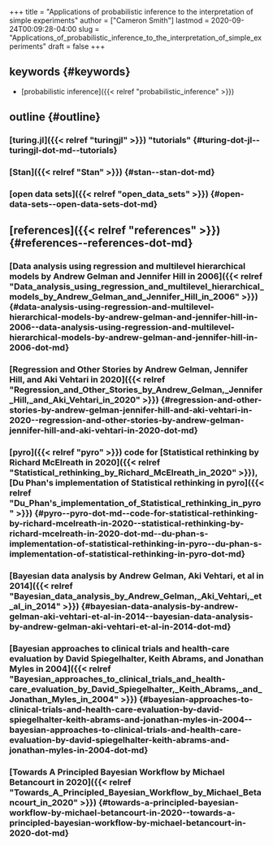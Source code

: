 +++
title = "Applications of probabilistic inference to the interpretation of simple experiments"
author = ["Cameron Smith"]
lastmod = 2020-09-24T00:09:28-04:00
slug = "Applications_of_probabilistic_inference_to_the_interpretation_of_simple_experiments"
draft = false
+++

## keywords {#keywords}

-   [probabilistic inference]({{< relref "probabilistic_inference" >}})


## outline {#outline}


### [turing.jl]({{< relref "turingjl" >}}) "tutorials" {#turing-dot-jl--turingjl-dot-md--tutorials}


### [Stan]({{< relref "Stan" >}}) {#stan--stan-dot-md}


### [open data sets]({{< relref "open_data_sets" >}}) {#open-data-sets--open-data-sets-dot-md}


## [references]({{< relref "references" >}}) {#references--references-dot-md}


### [Data analysis using regression and multilevel hierarchical models by Andrew Gelman and Jennifer Hill in 2006]({{< relref "Data_analysis_using_regression_and_multilevel_hierarchical_models_by_Andrew_Gelman_and_Jennifer_Hill_in_2006" >}}) {#data-analysis-using-regression-and-multilevel-hierarchical-models-by-andrew-gelman-and-jennifer-hill-in-2006--data-analysis-using-regression-and-multilevel-hierarchical-models-by-andrew-gelman-and-jennifer-hill-in-2006-dot-md}


### [Regression and Other Stories by Andrew Gelman, Jennifer Hill, and Aki Vehtari in 2020]({{< relref "Regression_and_Other_Stories_by_Andrew_Gelman,_Jennifer_Hill,_and_Aki_Vehtari_in_2020" >}}) {#regression-and-other-stories-by-andrew-gelman-jennifer-hill-and-aki-vehtari-in-2020--regression-and-other-stories-by-andrew-gelman-jennifer-hill-and-aki-vehtari-in-2020-dot-md}


### [pyro]({{< relref "pyro" >}}) code for [Statistical rethinking by Richard McElreath in 2020]({{< relref "Statistical_rethinking_by_Richard_McElreath_in_2020" >}}), [Du Phan's implementation of Statistical rethinking in pyro]({{< relref "Du_Phan's_implementation_of_Statistical_rethinking_in_pyro" >}}) {#pyro--pyro-dot-md--code-for-statistical-rethinking-by-richard-mcelreath-in-2020--statistical-rethinking-by-richard-mcelreath-in-2020-dot-md--du-phan-s-implementation-of-statistical-rethinking-in-pyro--du-phan-s-implementation-of-statistical-rethinking-in-pyro-dot-md}


### [Bayesian data analysis by Andrew Gelman, Aki Vehtari, et al in 2014]({{< relref "Bayesian_data_analysis_by_Andrew_Gelman,_Aki_Vehtari,_et_al_in_2014" >}}) {#bayesian-data-analysis-by-andrew-gelman-aki-vehtari-et-al-in-2014--bayesian-data-analysis-by-andrew-gelman-aki-vehtari-et-al-in-2014-dot-md}


### [Bayesian approaches to clinical trials and health-care evaluation by David Spiegelhalter, Keith Abrams, and Jonathan Myles in 2004]({{< relref "Bayesian_approaches_to_clinical_trials_and_health-care_evaluation_by_David_Spiegelhalter,_Keith_Abrams,_and_Jonathan_Myles_in_2004" >}}) {#bayesian-approaches-to-clinical-trials-and-health-care-evaluation-by-david-spiegelhalter-keith-abrams-and-jonathan-myles-in-2004--bayesian-approaches-to-clinical-trials-and-health-care-evaluation-by-david-spiegelhalter-keith-abrams-and-jonathan-myles-in-2004-dot-md}


### [Towards A Principled Bayesian Workflow by Michael Betancourt in 2020]({{< relref "Towards_A_Principled_Bayesian_Workflow_by_Michael_Betancourt_in_2020" >}}) {#towards-a-principled-bayesian-workflow-by-michael-betancourt-in-2020--towards-a-principled-bayesian-workflow-by-michael-betancourt-in-2020-dot-md}
